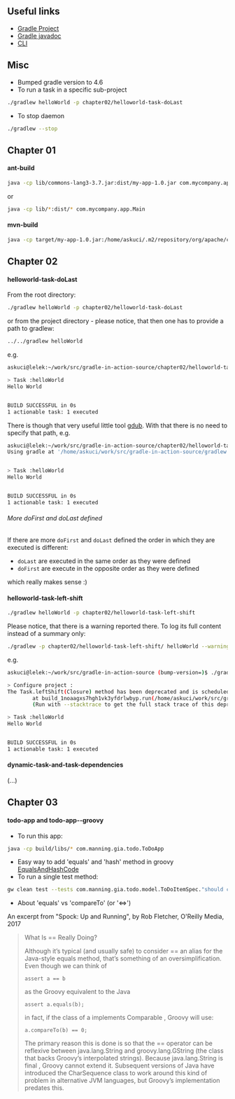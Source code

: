## Useful links
* [Gradle Project](https://docs.gradle.org/4.6/dsl/org.gradle.api.Project.html)
* [Gradle javadoc](https://docs.gradle.org/current/javadoc/index.html)
* [CLI](https://docs.gradle.org/4.6/userguide/command_line_interface.html)

## Misc
* Bumped gradle version to 4.6
* To run a task in a specific sub-project
```bash
./gradlew helloWorld -p chapter02/helloworld-task-doLast
```
* To stop daemon
```bash
./gradlew --stop
```

## Chapter 01
#### ant-build
```bash
java -cp lib/commons-lang3-3.7.jar:dist/my-app-1.0.jar com.mycompany.app.Main
```
or
```bash
java -cp lib/*:dist/* com.mycompany.app.Main
```

#### mvn-build
```bash
java -cp target/my-app-1.0.jar:/home/askuci/.m2/repository/org/apache/commons/commons-lang3/3.7/commons-lang3-3.7.jar com.mycompany.app.Main 
```
## Chapter 02

#### helloworld-task-doLast
From the root directory:
```bash
./gradlew helloWorld -p chapter02/helloworld-task-doLast
```
or from the project directory - please notice, that then one has to provide a path to gradlew:
```bash
../../gradlew helloWorld
```
e.g.
```bash
askuci@lelek:~/work/src/gradle-in-action-source/chapter02/helloworld-task-doLast (bump-version *=)$ ../../gradlew helloWorld

> Task :helloWorld 
Hello World


BUILD SUCCESSFUL in 0s
1 actionable task: 1 executed
```
There is though that very useful little tool [gdub](http://www.gdub.rocks/).
With that there is no need to specify that path, e.g.
```bash
askuci@lelek:~/work/src/gradle-in-action-source/chapter02/helloworld-task-doLast (bump-version *=)$ gw helloWorld
Using gradle at '/home/askuci/work/src/gradle-in-action-source/gradlew' to run buildfile '/home/askuci/work/src/gradle-in-action-source/chapter02/helloworld-task-doLast/build.gradle':


> Task :helloWorld 
Hello World


BUILD SUCCESSFUL in 0s
1 actionable task: 1 executed
```
###### More doFirst and doLast defined
If there are more ```doFirst``` and ```doLast``` defined the order in which they are executed is different:
* ```doLast``` are executed in the same order as they were defined
* ```doFirst``` are execute in the opposite order as they were defined

which really makes sense :)

#### helloworld-task-left-shift
```bash
./gradlew helloWorld -p chapter02/helloworld-task-left-shift
```
Please notice, that there is a warning reported there. To log its full content instead of a summary only:
```bash
./gradlew -p chapter02/helloworld-task-left-shift/ helloWorld --warning-mode=all 
```
e.g.
```bash
askuci@lelek:~/work/src/gradle-in-action-source (bump-version=)$ ./gradlew -p chapter02/helloworld-task-left-shift/ helloWorld --warning-mode=all

> Configure project : 
The Task.leftShift(Closure) method has been deprecated and is scheduled to be removed in Gradle 5.0. Please use Task.doLast(Action) instead.
        at build_1noaagxs7hgh1vk3yfdrlwbyp.run(/home/askuci/work/src/gradle-in-action-source/chapter02/helloworld-task-left-shift/build.gradle:1)
        (Run with --stacktrace to get the full stack trace of this deprecation warning.)

> Task :helloWorld 
Hello World


BUILD SUCCESSFUL in 0s
1 actionable task: 1 executed
```

#### dynamic-task-and-task-dependencies
(...)

## Chapter 03

#### todo-app and todo-app--groovy
* To run this app:
```bash
java -cp build/libs/* com.manning.gia.todo.ToDoApp
```
* Easy way to add 'equals' and 'hash' method in groovy
[EqualsAndHashCode](http://docs.groovy-lang.org/latest/html/api/groovy/transform/EqualsAndHashCode.html)
* To run a single test method:
```bash
gw clean test --tests com.manning.gia.todo.model.ToDoItemSpec."should create new item"
```
* About 'equals' vs 'compareTo' (or '<=>')

An excerpt from "Spock: Up and Running", by Rob Fletcher, O'Reilly Media, 2017
> What Is == Really Doing?
>
> Although it’s typical (and usually safe) to consider == an alias for the Java-style equals
> method, that’s something of an oversimplification.
> Even though we can think of
>
>     assert a == b
>
> as the Groovy equivalent to the Java
>
>     assert a.equals(b);
>
> in fact, if the class of a implements Comparable , Groovy will use:
>
>     a.compareTo(b) == 0;
>
> The primary reason this is done is so that the == operator can be reflexive between
> java.lang.String and groovy.lang.GString (the class that backs Groovy’s interpolated strings). 
> Because java.lang.String is final , Groovy cannot extend it. Subsequent versions of Java have introduced 
> the CharSequence class to work around this kind of problem in alternative JVM languages, 
> but Groovy’s implementation predates this.
